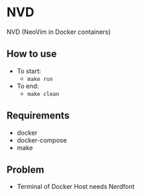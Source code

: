 # NVD

NVD (NeoVim in Docker containers)

## How to use

- To start:
    - `make run`
- To end:
    - `make clean`

## Requirements

- docker
- docker-compose
- make

## Problem

- Terminal of Docker Host needs Nerdfont
